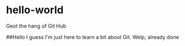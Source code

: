 # hello-world
Geot the hang of Git Hub

##Hello
I guess I'm just here
to learn a bit about Git.
Welp, already done

